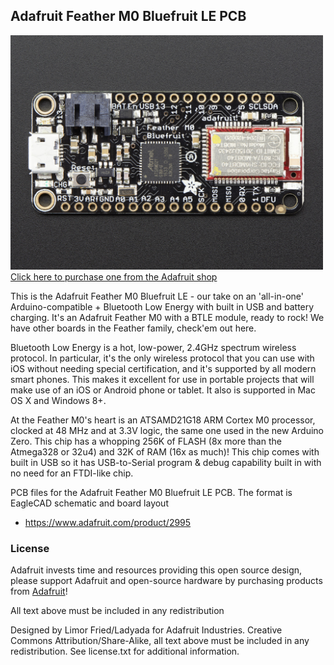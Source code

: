 ## Adafruit Feather M0 Bluefruit LE PCB
<a href="http://www.adafruit.com/products/2995"><img src="assets/image.jpg?raw=true" width="500px"><br/>
Click here to purchase one from the Adafruit shop</a>

This is the Adafruit Feather M0 Bluefruit LE - our take on an 'all-in-one' Arduino-compatible + Bluetooth Low Energy with built in USB and battery charging. It's an Adafruit Feather M0 with a BTLE module, ready to rock! We have other boards in the Feather family, check'em out here.

Bluetooth Low Energy is a hot, low-power, 2.4GHz spectrum wireless protocol. In particular, it's the only wireless protocol that you can use with iOS without needing special certification, and it's supported by all modern smart phones. This makes it excellent for use in portable projects that will make use of an iOS or Android phone or tablet. It also is supported in Mac OS X and Windows 8+.

At the Feather M0's heart is an ATSAMD21G18 ARM Cortex M0 processor, clocked at 48 MHz and at 3.3V logic, the same one used in the new Arduino Zero. This chip has a whopping 256K of FLASH (8x more than the Atmega328 or 32u4) and 32K of RAM (16x as much)! This chip comes with built in USB so it has USB-to-Serial program & debug capability built in with no need for an FTDI-like chip.

PCB files for the Adafruit Feather M0 Bluefruit LE PCB. The format is EagleCAD schematic and board layout
- https://www.adafruit.com/product/2995

### License

Adafruit invests time and resources providing this open source design, please support Adafruit and open-source hardware by purchasing products from [Adafruit](https://www.adafruit.com)!

All text above must be included in any redistribution

Designed by Limor Fried/Ladyada for Adafruit Industries.
Creative Commons Attribution/Share-Alike, all text above must be included in any redistribution. 
See license.txt for additional information.
